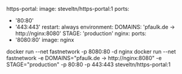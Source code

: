 https-portal:
  image: steveltn/https-portal:1
  ports:
  - '80:80'
  - '443:443'
  restart: always
  environment:
    DOMAINS: 'pfaulk.de -> http://nginx:8080'
    STAGE: 'production'
nginx:
  ports:
  - '8080:80'
  image: nginx
  
  
docker run --net fastnetwork -p 8080:80 -d nginx
docker run --net fastnetwork -e DOMAINS="pfaulk.de -> http://nginx:8080" -e STAGE="production" -p 80:80 -p 443:443 steveltn/https-portal:1
